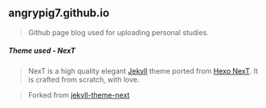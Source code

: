 ## angrypig7.github.io
> Github page blog used for uploading personal studies.

##### Theme used - NexT
> NexT is a high quality elegant [Jekyll](https://jekyllrb.com) theme ported from [Hexo NexT](https://github.com/iissnan/hexo-theme-next). It is crafted from scratch, with love.

> Forked from [jekyll-theme-next](https://github.com/Simpleyyt/jekyll-theme-next)

